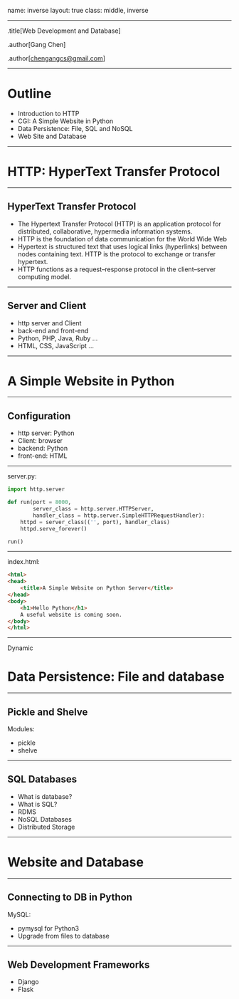 name: inverse
layout: true
class: middle, inverse

---
.title[Web Development and Database]

.author[Gang Chen]

.author[chengangcs@gmail.com]

---
# Outline

* Introduction to HTTP
* CGI: A Simple Website in Python
* Data Persistence: File, SQL and NoSQL
* Web Site and Database
---

# HTTP: HyperText Transfer Protocol

---

## HyperText Transfer Protocol

* The Hypertext Transfer Protocol (HTTP) is an application protocol for distributed, collaborative, hypermedia information systems.
* HTTP is the foundation of data communication for the World Wide Web
* Hypertext is structured text that uses logical links (hyperlinks) between nodes containing text. HTTP is the protocol to exchange or transfer hypertext.
* HTTP functions as a request–response protocol in the client–server computing model.

---

## Server and Client

* http server and Client
* back-end and front-end
* Python, PHP, Java, Ruby ...
* HTML, CSS, JavaScript ...
---

# A Simple Website in Python

---

## Configuration
* http server: Python
* Client: browser
* backend: Python
* front-end: HTML

---

server.py:

````python
import http.server

def run(port = 8000,
        server_class = http.server.HTTPServer,
        handler_class = http.server.SimpleHTTPRequestHandler):
    httpd = server_class(('', port), handler_class)
    httpd.serve_forever()

run()
````
---
index.html:

````html
<html>
<head>
    <title>A Simple Website on Python Server</title>
</head>
<body>
    <h1>Hello Python</h1>
    A useful website is coming soon.
</body>
</html>
````
---
Dynamic

# Data Persistence: File and database

---

## Pickle and Shelve

Modules:
* pickle
* shelve

---

## SQL Databases

* What is database?
* What is SQL?
* RDMS
* NoSQL Databases
* Distributed Storage

---

# Website and Database

---

## Connecting to DB in Python

MySQL:
* pymysql for Python3
* Upgrade from files to database

---

## Web Development Frameworks

* Django
* Flask
